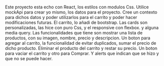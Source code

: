 Este proyecto esta echo con React, los estilos con modulos Css.
Utilice mockApi para crear yo mismo, los datos para el proyecto.
Cree un contexto para dichos datos y poder utilizarlos para el carrito y poder hacer modificaciones futuras.
El carrito, lo añadi de bootstrap. Las cards son personalizadas, las hice con puro Css, y el responsive con flexbox. y alguna media query.
Las funcionalidades que tiene son mostrar una lista de productos, con su imagen, nombre, precio y descripcion.
Un boton para agregar al carrito, la funcionalidad de evitar duplicados, sumar el precio de dicho producto.
Eliminar el producto del carrito y restar su precio. Un boton para vaciar el carrito y otro para Comprar. 
Y alerts que indican que se hizo y que no se puede hacer.


